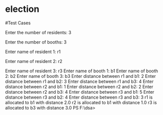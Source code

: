 # election

#Test Cases

Enter the number of residents: 3

Enter the number of booths: 3

Enter name of resident 1: r1

Enter name of resident 2: r2

Enter name of resident 3: r3
Enter name of booth 1: b1
Enter name of booth 2: b2
Enter name of booth 3: b3
Enter distance between r1 and b1: 2
Enter distance between r1 and b2: 3
Enter distance between r1 and b3: 4
Enter distance between r2 and b1: 1
Enter distance between r2 and b2: 2
Enter distance between r2 and b3: 4
Enter distance between r3 and b1: 5
Enter distance between r3 and b2: 4
Enter distance between r3 and b3: 3
r1 is allocated to b1 with distance 2.0
r2 is allocated to b1 with distance 1.0
r3 is allocated to b3 with distance 3.0
PS F:\dsa> 
